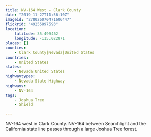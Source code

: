 ```yaml
---
title: NV-164 West - Clark County
date: "2019-11-27T11:56:10Z"
imageid: "278026070471606447"
flickrid: "49255897593"
location:
    latitude: 35.496462
    longitude: -115.022871
places: []
counties:
    - Clark County|Nevada|United States
countries:
    - United States
states:
    - Nevada|United States
highwaytypes:
    - Nevada State Highway
highways:
    - NV-164
tags:
    - Joshua Tree
    - Shield

---
```

NV-164 west in Clark County.  NV-164 between Searchlight and the California state line passes through a large Joshua Tree forest.